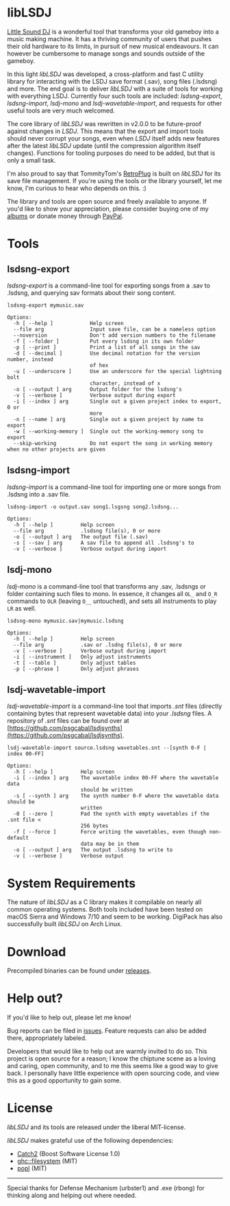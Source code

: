 # libLSDJ

[Little Sound DJ](http://littlesounddj.com) is a wonderful tool that transforms your old gameboy into a music making machine. It has a thriving community of users that pushes their old hardware to its limits, in pursuit of new musical endeavours. It can however be cumbersome to manage songs and sounds outside of the gameboy.

In this light *libLSDJ* was developed, a cross-platform and fast C utility library for interacting with the LSDJ save format (.sav), song files (.lsdsng) and more. The end goal is to deliver *libLSDJ* with a suite of tools for working with everything LSDJ. Currently four such tools are included: *lsdsng-export*, *lsdsng-import*, *lsdj-mono* and *lsdj-wavetable-import*, and requests for other useful tools are very much welcomed.

The core library of *libLSDJ* was rewritten in v2.0.0 to be future-proof against changes in *LSDJ*. This means that the export and import tools should never corrupt your songs, even when *LSDJ* itself adds new features after the latest *libLSDJ* update (until the compression algorithm itself changes). Functions for tooling purposes do need to be added, but that is only a small task.

I'm also proud to say that TommityTom's [RetroPlug](https://github.com/tommitytom/RetroPlug) is built on *libLSDJ* for its save file management. If you're using the tools or the library yourself, let me know, I'm curious to hear who depends on this. :)

The library and tools are open source and freely available to anyone. If you'd like to show your appreciation, please consider buying one of my [albums](https://4ntler.bandcamp.com) or donate money through [PayPal](https://paypal.me/4ntler).

# Tools

## lsdsng-export

*lsdsng-export* is a command-line tool for exporting songs from a .sav to .lsdsng, and querying sav formats about their song content.

	lsdsng-export mymusic.sav
	
	Options:
	  -h [ --help ]            Help screen
	  --file arg               Input save file, can be a nameless option
	  --noversion              Don't add version numbers to the filename
	  -f [ --folder ]          Put every lsdsng in its own folder
	  -p [ --print ]           Print a list of all songs in the sav
	  -d [ --decimal ]         Use decimal notation for the version number, instead
	                           of hex
	  -u [ --underscore ]      Use an underscore for the special lightning bolt 
	                           character, instead of x
	  -o [ --output ] arg      Output folder for the lsdsng's
	  -v [ --verbose ]         Verbose output during export
	  -i [ --index ] arg       Single out a given project index to export, 0 or 
	                           more
	  -n [ --name ] arg        Single out a given project by name to export
	  -w [ --working-memory ]  Single out the working-memory song to export
	  --skip-working           Do not export the song in working memory when no other projects are given

## lsdsng-import

*lsdsng-import* is a command-line tool for importing one or more songs from .lsdsng into a .sav file.

	lsdsng-import -o output.sav song1.lsgsng song2.lsdsng...
	
	Options:
	  -h [ --help ]         Help screen
	  --file arg            .lsdsng file(s), 0 or more
	  -o [ --output ] arg   The output file (.sav)
	  -s [ --sav ] arg      A sav file to append all .lsdsng's to
	  -v [ --verbose ]      Verbose output during import

## lsdj-mono

*lsdj-mono* is a command-line tool that transforms any .sav, .lsdsngs or folder containing such files to mono. In essence, it changes all `OL_` and `O_R` commands to `OLR` (leaving `O__` untouched), and sets all instruments to play `LR` as well.

	lsdsng-mono mymusic.sav|mymusic.lsdsng
	
	Options:
	  -h [ --help ]         Help screen
	  --file arg            .sav or .lsdng file(s), 0 or more
	  -v [ --verbose ]      Verbose output during import
	  -i [ --instrument ]   Only adjust instruments
	  -t [ --table ]        Only adjust tables
	  -p [ --phrase ]       Only adjust phrases

## lsdj-wavetable-import

*lsdj-wavetable-import* is a command-line tool that imports *.snt* files (directly containing bytes that represent wavetable data) into your *.lsdsng* files. A repository of *.snt* files can be found over at [https://github.com/psgcabal/lsdjsynths](https://github.com/psgcabal/lsdjsynths).

	lsdj-wavetable-import source.lsdsng wavetables.snt --[synth 0-F | index 00-FF]
		
	Options:
	  -h [ --help ]         Help screen
	  -i [ --index ] arg    The wavetable index 00-FF where the wavetable data 
	                        should be written
	  -s [ --synth ] arg    The synth number 0-F where the wavetable data should be
	                        written
	  -0 [ --zero ]         Pad the synth with empty wavetables if the .snt file < 
	                        256 bytes
	  -f [ --force ]        Force writing the wavetables, even though non-default 
	                        data may be in them
	  -o [ --output ] arg   The output .lsdsng to write to
	  -v [ --verbose ]      Verbose output

# System Requirements

The nature of *libLSDJ* as a C library makes it compilable on nearly all common operating systems. Both tools included have been tested on macOS Sierra and Windows 7/10 and seem to be working. DigiPack has also successfully built *libLSDJ* on Arch Linux.

# Download

Precompiled binaries can be found under [releases](https://github.com/stijnfrishert/liblsdj/releases).

# Help out?

If you'd like to help out, please let me know!

Bug reports can be filed in [issues](https://github.com/stijnfrishert/liblsdj/issues). Feature requests can also be added there, appropriately labeled.

Developers that would like to help out are warmly invited to do so. This project is open source for a reason; I know the chiptune scene as a loving and caring, open community, and to me this seems like a good way to give back. I personally have little experience with open sourcing code, and view this as a good opportunity to gain some.

# License

*libLSDJ* and its tools are released under the liberal MIT-license.

*libLSDJ* makes grateful use of the following dependencies:
 - [Catch2](https://github.com/catchorg/Catch2) (Boost Software License 1.0)
 - [ghc::filesystem](https://github.com/gulrak/filesystem) (MIT)
 - [popl](https://github.com/badaix/popl) (MIT)

---

Special thanks for Defense Mechanism (urbster1) and .exe (rbong) for thinking along and helping out where needed.
